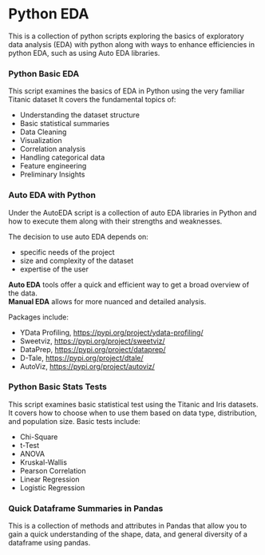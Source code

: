 # Python EDA
This is a collection of python scripts exploring the basics of exploratory data analysis (EDA) with python along with ways to enhance efficiencies in python EDA, such as using Auto EDA libraries.

### Python Basic EDA
This script examines the basics of EDA in Python using the very familiar Titanic dataset
It covers the fundamental topics of:
- Understanding the dataset structure
- Basic statistical summaries
- Data Cleaning
- Visualization
- Correlation analysis
- Handling categorical data
- Feature engineering
- Preliminary Insights

### Auto EDA with Python
Under the AutoEDA script is a collection of auto EDA libraries in Python and how to execute them along with their strengths and weaknesses.

The decision to use auto EDA depends on:
- specific needs of the project
- size and complexity of the dataset
- expertise of the user

**Auto EDA** tools offer a quick and efficient way to get a broad overview of the data.
<br> **Manual EDA** allows for more nuanced and detailed analysis.

Packages include:
- YData Profiling, https://pypi.org/project/ydata-profiling/
- Sweetviz, https://pypi.org/project/sweetviz/
- DataPrep, https://pypi.org/project/dataprep/
- D-Tale, https://pypi.org/project/dtale/
- AutoViz, https://pypi.org/project/autoviz/

### Python Basic Stats Tests
This script examines basic statistical test using the Titanic and Iris datasets.
It covers how to choose when to use them based on data type, distribution, and population size.
Basic tests include:
- Chi-Square
- t-Test
- ANOVA
- Kruskal-Wallis
- Pearson Correlation
- Linear Regression
- Logistic Regression

### Quick Dataframe Summaries in Pandas
This is a collection of methods and attributes in Pandas that allow you to gain a quick understanding of the shape, data, and general diversity of a dataframe using pandas.
